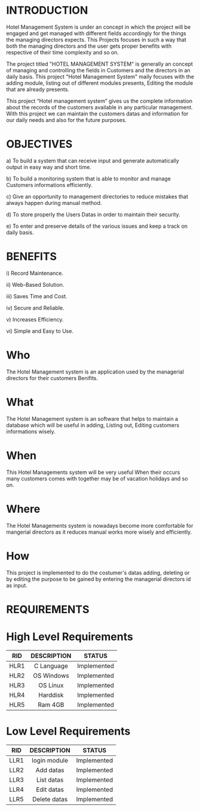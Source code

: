 # INTRODUCTION

 Hotel Management System is under an concept in which the project will be engaged and get managed with different fields accordingly for the things the managing directors expects. This Projects focuses in such a way that both the managing directors and the user gets proper benefits with respective of their time complexity and so on.

 The project titled "HOTEL MANAGEMENT SYSTEM"  is generally an concept of managing and controlling the fields in Customers and the directors in an daily basis. This project "Hotel Management System" maily focuses with the adding module, listing out of different modules presents, Editing the module that are already presents.

 This project “Hotel management system” gives us the complete information about the records of the customers available in any particular management. With this project we can maintain the customers datas and information for our daily needs and also for the future purposes.

# OBJECTIVES

a) To build a system that can receive input and generate automatically output in easy way and short time.

b) To build a monitoring system that is able to monitor and manage Customers informations efficiently.

c) Give an opportunity to management directories to reduce mistakes that always happen during manual method.

d) To store properly the Users Datas in order to maintain their security.

e) To enter and preserve details of the various issues and keep a track on daily basis.

# BENEFITS

i)  Record Maintenance.

ii)  Web-Based Solution.

iii)  Saves Time and Cost.

iv)  Secure and Reliable.

v)  Increases Efficiency.

vi)  Simple and Easy to Use.



# Who
The Hotel Management system is an application used by the managerial directors for their customers Benifits.

# What
The Hotel Management system is an software that helps to maintain a database which will be useful in adding, Listing out, Editing customers informations wisely.

# When
This Hotel Managements system will be very useful When their occurs many customers comes with together may be of vacation holidays and so on. 

# Where
The Hotel Managements system is nowadays become more comfortable for mangerial directors as it reduces manual works more wisely and efficiently. 

# How
This project is implemented to do the costumer's datas adding, deleting or by editing the purpose to be gained by entering the managerial directors id as input.



# REQUIREMENTS
# High Level Requirements

| RID | DESCRIPTION | STATUS |
|:--:|:--------:|:----:|
|HLR1|C Language|Implemented|
|HLR2|OS Windows|Implemented|
|HLR3|OS Linux|Implemented|
|HLR4|Harddisk|Implemented|
|HLR5|Ram 4GB|Implemented|


# Low Level Requirements
| RID | DESCRIPTION | STATUS |
|:--:|:--------:|:----:|
|LLR1|login module|Implemented|
|LLR2|Add datas|Implemented|
|LLR3|List datas|Implemented|
|LLR4|Edit datas|Implemented|
|LLR5|Delete datas|Implemented|
